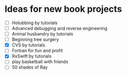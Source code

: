 # Ideas for new book projects

- [ ] Hotubbing by tutorials
- [ ] Advanced debugging and reverse engineering
- [ ] Animal husbandry by tutorials
- [ ] Beginning tree surgery
- [x] CVS by tutorials
- [ ] Fortran for fun and profit
- [x] RxSwift by tutorials
- [ ] play basketball with friends
- [ ] 50 shades of Ray

